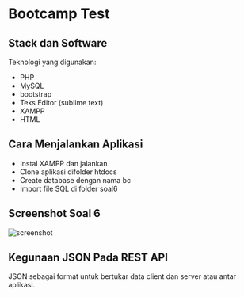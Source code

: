 # Bootcamp Test

## Stack dan Software

Teknologi yang digunakan:
 - PHP
 - MySQL
 - bootstrap
 - Teks Editor (sublime text)
 - XAMPP
 - HTML

## Cara Menjalankan Aplikasi

 - Instal XAMPP dan jalankan
 - Clone aplikasi difolder htdocs
 - Create database dengan nama bc
 - Import file SQL di folder soal6

## Screenshot Soal 6
![screenshot](https://github.com/rizkysyarif/bootcamp/blob/master/soal6/screenshot.png)



## Kegunaan JSON Pada REST API
JSON sebagai format untuk bertukar data client dan server atau antar aplikasi.